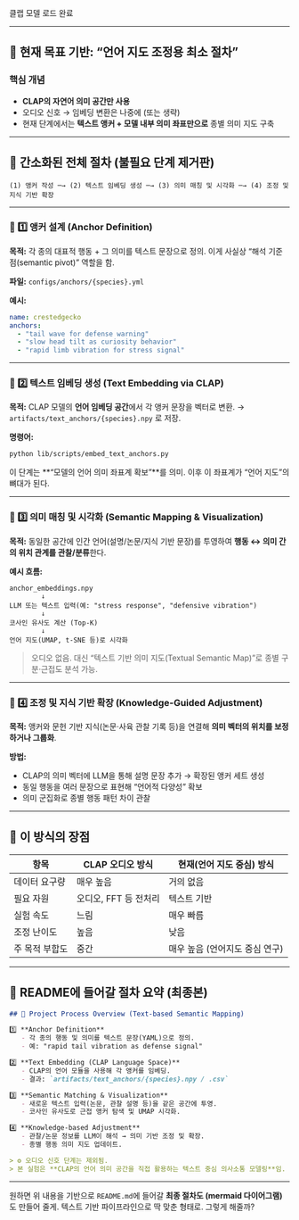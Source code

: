 클랩 모델 로드 완료

---

## 🎯 현재 목표 기반: “언어 지도 조정용 최소 절차”

### 핵심 개념

* **CLAP의 자연어 의미 공간만 사용**
* 오디오 신호 → 임베딩 변환은 나중에 (또는 생략)
* 현재 단계에서는 **텍스트 앵커 + 모델 내부 의미 좌표만으로** 종별 의미 지도 구축

---

## 🧩 간소화된 전체 절차 (불필요 단계 제거판)

```
(1) 앵커 작성 ─→ (2) 텍스트 임베딩 생성 ─→ (3) 의미 매칭 및 시각화 ─→ (4) 조정 및 지식 기반 확장
```

---

### 🧠 **1️⃣ 앵커 설계 (Anchor Definition)**

**목적:**
각 종의 대표적 행동 + 그 의미를 텍스트 문장으로 정의.
이게 사실상 “해석 기준점(semantic pivot)” 역할을 함.

**파일:**
`configs/anchors/{species}.yml`

**예시:**

```yaml
name: crestedgecko
anchors:
  - "tail wave for defense warning"
  - "slow head tilt as curiosity behavior"
  - "rapid limb vibration for stress signal"
```

---

### 🧮 **2️⃣ 텍스트 임베딩 생성 (Text Embedding via CLAP)**

**목적:**
CLAP 모델의 **언어 임베딩 공간**에서 각 앵커 문장을 벡터로 변환.
→ `artifacts/text_anchors/{species}.npy` 로 저장.

**명령어:**

```bash
python lib/scripts/embed_text_anchors.py
```

이 단계는 **“모델의 언어 의미 좌표계 확보”**를 의미.
이후 이 좌표계가 “언어 지도”의 뼈대가 된다.

---

### 🔗 **3️⃣ 의미 매칭 및 시각화 (Semantic Mapping & Visualization)**

**목적:**
동일한 공간에 인간 언어(설명/논문/지식 기반 문장)를 투영하여
**행동 ↔ 의미 간의 위치 관계를 관찰/분류**한다.

**예시 흐름:**

```
anchor_embeddings.npy
        ↓
LLM 또는 텍스트 입력(예: "stress response", "defensive vibration")
        ↓
코사인 유사도 계산 (Top-K)
        ↓
언어 지도(UMAP, t-SNE 등)로 시각화
```

> 오디오 없음.
> 대신 “텍스트 기반 의미 지도(Textual Semantic Map)”로 종별 구분·근접도 분석 가능.

---

### 🧭 **4️⃣ 조정 및 지식 기반 확장 (Knowledge-Guided Adjustment)**

**목적:**
앵커와 문헌 기반 지식(논문·사육 관찰 기록 등)을 연결해
**의미 벡터의 위치를 보정하거나 그룹화**.

**방법:**

* CLAP의 의미 벡터에 LLM을 통해 설명 문장 추가 → 확장된 앵커 세트 생성
* 동일 행동을 여러 문장으로 표현해 “언어적 다양성” 확보
* 의미 군집화로 종별 행동 패턴 차이 관찰

---

## 🚀 **이 방식의 장점**

| 항목       | CLAP 오디오 방식    | 현재(언어 지도 중심) 방식    |
| -------- | -------------- | ------------------ |
| 데이터 요구량  | 매우 높음          | 거의 없음              |
| 필요 자원    | 오디오, FFT 등 전처리 | 텍스트 기반             |
| 실험 속도    | 느림             | 매우 빠름              |
| 조정 난이도   | 높음             | 낮음                 |
| 주 목적 부합도 | 중간             | 매우 높음 (언어지도 중심 연구) |

---

## 📄 README에 들어갈 절차 요약 (최종본)

```markdown
## 🧭 Project Process Overview (Text-based Semantic Mapping)

1️⃣ **Anchor Definition**
   - 각 종의 행동 및 의미를 텍스트 문장(YAML)으로 정의.
   - 예: "rapid tail vibration as defense signal"

2️⃣ **Text Embedding (CLAP Language Space)**
   - CLAP의 언어 모듈을 사용해 각 앵커를 임베딩.
   - 결과: `artifacts/text_anchors/{species}.npy / .csv`

3️⃣ **Semantic Matching & Visualization**
   - 새로운 텍스트 입력(논문, 관찰 설명 등)을 같은 공간에 투영.
   - 코사인 유사도로 근접 앵커 탐색 및 UMAP 시각화.

4️⃣ **Knowledge-based Adjustment**
   - 관찰/논문 정보를 LLM이 해석 → 의미 기반 조정 및 확장.
   - 종별 행동 의미 지도 업데이트.

> ⚙️ 오디오 신호 단계는 제외됨.  
> 본 실험은 **CLAP의 언어 의미 공간을 직접 활용하는 텍스트 중심 의사소통 모델링**임.
```

---

원하면 위 내용을 기반으로
`README.md`에 들어갈 **최종 절차도 (mermaid 다이어그램)** 도 만들어 줄게.
텍스트 기반 파이프라인으로 딱 맞춘 형태로.
그렇게 해줄까?
